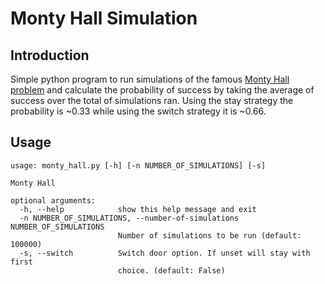 # Monty Hall Simulation

## Introduction
Simple python program to run simulations of the famous [Monty Hall problem](https://en.wikipedia.org/wiki/Monty_Hall_problem) and calculate the probability of success by taking the average of success over the total of simulations ran.
Using the stay strategy the probability is ~0.33 while using the switch strategy it is ~0.66.

## Usage

```
usage: monty_hall.py [-h] [-n NUMBER_OF_SIMULATIONS] [-s]

Monty Hall

optional arguments:
  -h, --help            show this help message and exit
  -n NUMBER_OF_SIMULATIONS, --number-of-simulations NUMBER_OF_SIMULATIONS
                        Number of simulations to be run (default: 100000)
  -s, --switch          Switch door option. If unset will stay with first
                        choice. (default: False)
```

